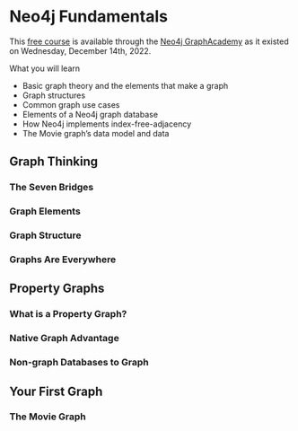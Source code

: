 # Neo4j Fundamentals

This [free course](https://graphacademy.neo4j.com/courses/neo4j-fundamentals/) is available through the [Neo4j GraphAcademy](https://graphacademy.neo4j.com) as it existed on Wednesday, December 14th, 2022.

What you will learn

- Basic graph theory and the elements that make a graph
- Graph structures
- Common graph use cases
- Elements of a Neo4j graph database
- How Neo4j implements index-free-adjacency
- The Movie graph’s data model and data

## Graph Thinking

### The Seven Bridges

### Graph Elements

### Graph Structure

### Graphs Are Everywhere

## Property Graphs

### What is a Property Graph?

### Native Graph Advantage

### Non-graph Databases to Graph

## Your First Graph

### The Movie Graph
